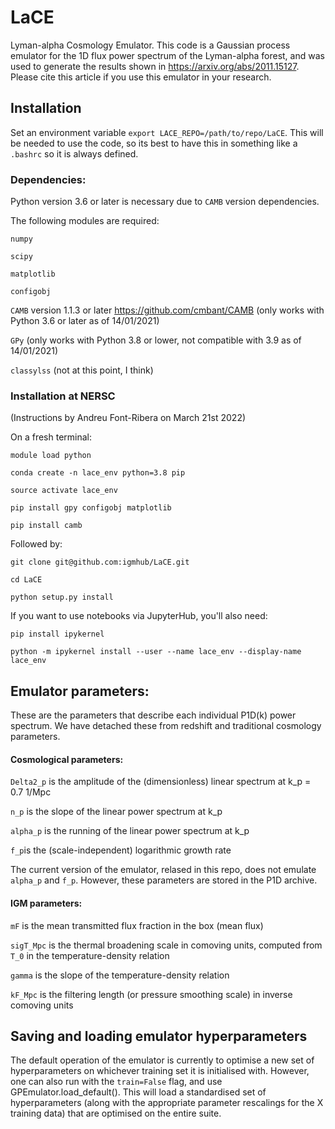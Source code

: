 # LaCE

Lyman-alpha Cosmology Emulator. This code is a Gaussian process emulator for the 1D flux power spectrum
of the Lyman-alpha forest, and was used to generate the results shown in
https://arxiv.org/abs/2011.15127. Please cite this article if you use this emulator in your research.

## Installation

Set an environment variable `export LACE_REPO=/path/to/repo/LaCE`. This will be needed to use the code, so its best to have this
in something like a `.bashrc` so it is always defined.

### Dependencies:
Python version 3.6 or later is necessary due to `CAMB` version dependencies.

The following modules are required:

`numpy`

`scipy`

`matplotlib`

`configobj`

`CAMB` version 1.1.3 or later https://github.com/cmbant/CAMB (only works with Python 3.6 or later as of 14/01/2021)

`GPy` (only works with Python 3.8 or lower, not compatible with 3.9 as of 14/01/2021)

`classylss` (not at this point, I think)

### Installation at NERSC

(Instructions by Andreu Font-Ribera on March 21st 2022)

On a fresh terminal:

`module load python`

`conda create -n lace_env python=3.8 pip`

`source activate lace_env`

`pip install gpy configobj matplotlib`

`pip install camb`

Followed by:

`git clone git@github.com:igmhub/LaCE.git`

`cd LaCE`

`python setup.py install`

If you want to use notebooks via JupyterHub, you'll also need:

`pip install ipykernel`

`python -m ipykernel install --user --name lace_env --display-name lace_env`


## Emulator parameters:

These are the parameters that describe each individual P1D(k) power spectrum. We have detached these from redshift and traditional cosmology parameters.

#### Cosmological parameters:

`Delta2_p` is the amplitude of the (dimensionless) linear spectrum at k_p = 0.7 1/Mpc

`n_p` is the slope of the linear power spectrum at k_p

`alpha_p` is the running of the linear power spectrum at k_p

`f_p`is the (scale-independent) logarithmic growth rate

The current version of the emulator, relased in this repo, does not emulate `alpha_p` and `f_p`. However, these parameters are stored in the P1D archive.

#### IGM parameters:

`mF` is the mean transmitted flux fraction in the box (mean flux)

`sigT_Mpc` is the thermal broadening scale in comoving units, computed from `T_0` in the temperature-density relation

`gamma` is the slope of the temperature-density relation

`kF_Mpc` is the filtering length (or pressure smoothing scale) in inverse comoving units


## Saving and loading emulator hyperparameters

The default operation of the emulator is currently to optimise a new set of hyperparameters on whichever training set it is initialised with. However, one can also run with the `train=False` flag, and use GPEmulator.load_default(). This will load a standardised set of hyperparameters (along with the appropriate parameter rescalings for the X training data) that are optimised on the entire suite.

